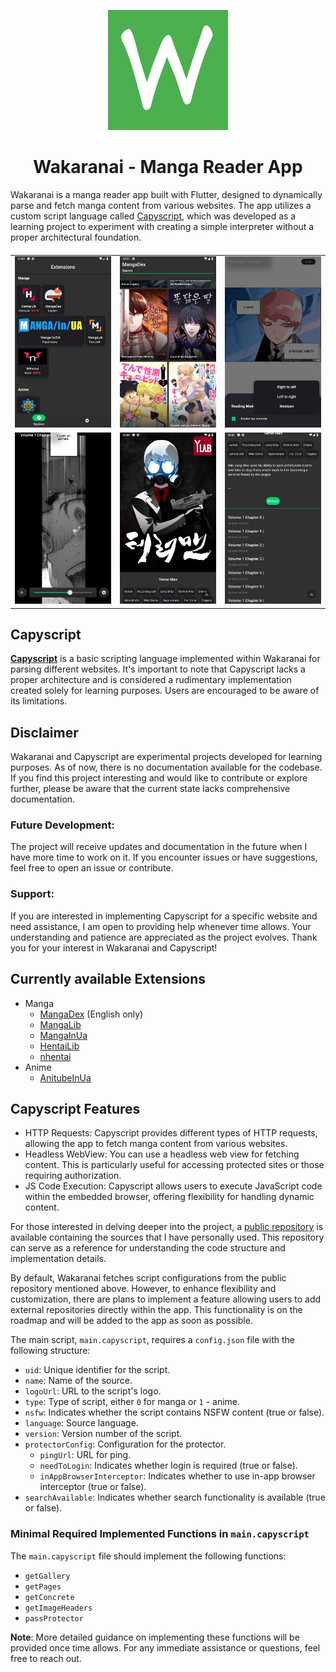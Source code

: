 <p align="center">
  <img width="192" src="docs/wakaranai.png" alt="Wakaranai"/>
</p>

<h1 align="center">Wakaranai - Manga Reader App</h1>

Wakaranai is a manga reader app built with Flutter, designed to dynamically parse and fetch manga
content from various websites. The app utilizes a custom script language
called [Capyscript](https://github.com/Sayuri128/capyscript), which was developed as a learning
project to experiment with creating a simple interpreter without a proper architectural foundation.

####

<table>
  <tr>
      <td>
        <img width="320px" src="docs/ExplorePage.png" alt="Explore Page"/>
      </td>
      <td>
         <img width="320px" src="docs/ServiceViewer.png" alt="Service Viewer"/>
      </td>
      <td>
         <img width="320px" src="docs/ChapterReader.png" alt="Chapter Reader 1"/>
      </td>
  </tr>
  <tr>
    <td>
        <img width="320px" src="docs/ChapterReader2.png" alt="Chapter Reader 2"/>
    </td>
    <td>
        <img width="320px" src="docs/ConcreteView1.png" alt="Concrete View 1"/>
    </td>
    <td>
      <img width="320px" src="docs/ConcreteView2.png" alt="Concrete View 2"/>
    </td>
  </tr>
</table>

## Capyscript

[**Capyscript**](https://github.com/Sayuri128/capyscript) is a basic scripting language implemented
within Wakaranai for parsing different websites. It's important to note that Capyscript lacks a
proper architecture and is considered a rudimentary implementation created solely for learning
purposes. Users are encouraged to be aware of its limitations.

## Disclaimer

Wakaranai and Capyscript are experimental projects developed for learning purposes. As of now, there
is no documentation available for the codebase. If you find this project interesting and would like
to contribute or explore further, please be aware that the current state lacks comprehensive
documentation.

### Future Development:

The project will receive updates and documentation in the future when I have more time to work on
it.
If you encounter issues or have suggestions, feel free to open an issue or contribute.

### Support:

If you are interested in implementing Capyscript for a specific website and need assistance, I am
open to providing help whenever time allows.
Your understanding and patience are appreciated as the project evolves. Thank you for your interest
in Wakaranai and Capyscript!

## Currently available Extensions

* Manga
    * [MangaDex](https://mangadex.org/) (English only)
    * [MangaLib](https://mangalib.me/)
    * [MangaInUa](https://manga.in.ua/)
    * [HentaiLib](https://hentailib.me/)
    * [nhentai](https://nhentai.net/)
* Anime
    * [AnitubeInUa](https://anitube.in.ua/)

## Capyscript Features

* HTTP Requests: Capyscript provides different types of HTTP requests, allowing the app to fetch
  manga content from various websites.
* Headless WebView: You can use a headless
  web view for fetching content. This is particularly useful for accessing protected sites or those
  requiring authorization.
* JS Code Execution: Capyscript allows users to execute JavaScript code within the embedded browser,
  offering flexibility for handling dynamic content.

For those interested in delving deeper into the project,
a [public repository](https://github.com/Sayuri128/wakaranai_configs) is available containing the
sources that I have personally used. This repository can serve as a reference 
for understanding the code structure and implementation details.

By default, Wakaranai fetches script configurations from the public repository mentioned above.
However, to enhance flexibility and customization, there are plans to implement a feature allowing
users to add external repositories directly within the app. This functionality is on the roadmap and
will be added to the app as soon as possible.

The main script, `main.capyscript`, requires a `config.json` file with the following structure:

* `uid`: Unique identifier for the script.
* `name`: Name of the source.
* `logoUrl`: URL to the script's logo.
* `type`: Type of script, either `0` for manga or `1` - anime.
* `nsfw`: Indicates whether the script contains NSFW content (true or false).
* `language`: Source language.
* `version`: Version number of the script.
* `protectorConfig`: Configuration for the protector.
    * `pingUrl`: URL for ping.
    * `needToLogin`: Indicates whether login is required (true or false).
    * `inAppBrowserInterceptor`: Indicates whether to use in-app browser interceptor (true or
      false).
* `searchAvailable`: Indicates whether search functionality is available (true or false).

### Minimal Required Implemented Functions in `main.capyscript`

The `main.capyscript` file should implement the following functions:

* `getGallery`
* `getPages`
* `getConcrete`
* `getImageHeaders`
* `passProtector`

**Note**: More detailed guidance on implementing these functions will be provided once time allows.
For any immediate assistance or questions, feel free to reach out.
